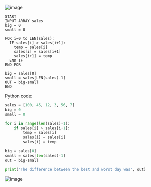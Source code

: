 ![image](https://github.com/PaulaYaniz/year_2/assets/89135778/74a3a061-8ff8-442e-ac32-076e34c21dd0)


```
START
INPUT ARRAY sales
big = 0
small = 0

FOR i=0 to LEN(sales):
  IF sales[i] > sales[i+1]:
    temp = sales[i]
    sales[i] = sales[i+1]
    sales[i+1] = temp
  END IF
END FOR

big = sales[0]
small = sales[LEN(sales)-1]
OUT = big-small
END
```

Python code:
```.py
sales = [100, 45, 12, 3, 56, 7]
big = 0
small = 0

for i in range(len(sales)-1):
    if sales[i] > sales[i+1]:
        temp = sales[i]
        sales[i] = sales[i]
        sales[i] = temp

big = sales[0]
small = sales[len(sales)-1]
out = big-small

print("The difference between the best and worst day was", out)
```
![image](https://github.com/PaulaYaniz/year_2/assets/89135778/63cad50b-e808-4af9-b901-1f8042bead1a)

